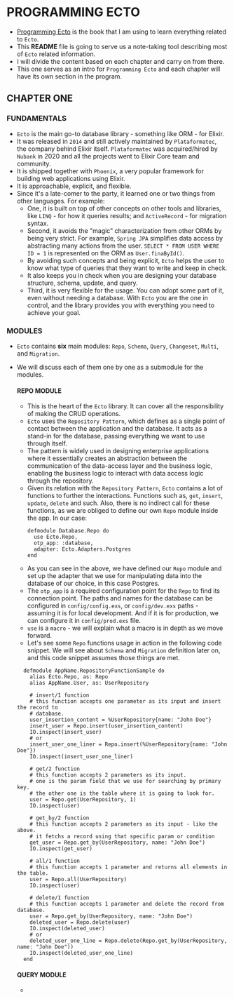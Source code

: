 # PROGRAMMING ECTO
* [Programming Ecto](https://pragprog.com/titles/wmecto/programming-ecto/) is the book that I am using to learn everything related to `Ecto`.
* This **README** file is going to serve us a note-taking tool describing most of `Ecto` related information.
* I will divide the content based on each chapter and carry on from there. 
* This one serves as an intro for `Programming Ecto` and each chapter will have its own section in the program.


## CHAPTER ONE

### FUNDAMENTALS

- `Ecto` is the main go-to database library - something like ORM - for Elixir. 
- It was released in `2014` and still actively maintained by `Plataformatec`, the company behind Elixir itself. `Plataformatec` was acquired/hired by `Nubank` in 2020 and all the projects went to Elixir Core team and community.
- It is shipped together with `Phoenix`, a very popular framework for building web applications using Elixir.
- It is approachable, explicit, and flexible. 
- Since it's a late-comer to the party, it learned one or two things from other languages. For example:
  - One, it is built on top of other concepts on other tools and libraries, like `LINQ` - for how it queries results; and `ActiveRecord` - for migration syntax.
  - Second, it avoids the "magic" characterization from other ORMs by being very strict. For example, `Spring JPA` simplifies data access by abstracting many actions from the user. `SELECT * FROM USER WHERE ID = 1` is represented on the ORM as `User.finaById()`.
  - By avoiding such concepts and being explicit, `Ecto` helps the user to know what type of queries that they want to write and keep in check.
  - It also keeps you in check when you are designing your database structure, schema, update, and query.
  - Third, it is very flexible for the usage. You can adopt some part of it, even without needing a database. With `Ecto` you are the one in control, and the library provides you with everything you need to achieve your goal.

### MODULES

- `Ecto` contains **six** main modules: `Repo`, `Schema`, `Query`, `Changeset`, `Multi`, and `Migration`.
- We will discuss each of them one by one as a submodule for the modules. 

  #### REPO MODULE

    - This is the heart of the `Ecto` library. It can cover all the responsibility of making the CRUD operations.
    - `Ecto` uses the `Repository Pattern`, which defines as a single point of contact between the application and the database. It acts as a stand-in for the database, passing everything we want to use through itself.
    - The pattern is widely used in designing enterprise applications where it essentially creates an abstraction between the communication of the data-access layer and the business logic, enabling the business logic to interact with data access logic through the repository.
    - Given its relation with the `Repository Pattern`, `Ecto` contains a lot of functions to further the interactions. Functions such as, `get`, `insert`, `update`, `delete` and such. Also, there is no indirect call for these functions, as we are obliged to define our own `Repo` module inside the app. In our case:
      ```aiignore
      defmodule Database.Repo do
        use Ecto.Repo,
        otp_app: :database,
        adapter: Ecto.Adapters.Postgres
      end 
      ```
    - As you can see in the above, we have defined our `Repo` module and set up the adapter that we use for manipulating data into the database of our choice, in this case Postgres.
    - The `otp_app` is a required configuration point for the `Repo` to find its connection point. The paths and names for the database can be configured in `config/config.exs`, or `config/dev.exs` paths - assuming it is for local development. And if it is for production, we can configure it in `config/prod.exs` file.
    - `use` is a `macro` - we will explain what a macro is in depth as we move forward. 
    - Let's see some `Repo` functions usage in action in the following code snippet. We will see about `Schema` and `Migration` definition later on, and this code snippet assumes those things are met.
    ```aiignore
      defmodule AppName.RepositoryFunctionSample do
        alias Ecto.Repo, as: Repo
        alias AppName.User, as: UserRepository
    
        # insert/1 function
        # this function accepts one parameter as its input and insert the record to
        # database.
        user_insertion_content = %UserRepository{name: "John Doe"}
        insert_user = Repo.insert(user_insertion_content)
        IO.inspect(insert_user)
        # or
        insert_user_one_liner = Repo.insert(%UserRepository{name: "John Doe"})
        IO.inspect(insert_user_one_liner)
    
        # get/2 function
        # this function accepts 2 parameters as its input. 
        # one is the param field that we use for searching by primary key.
        # the other one is the table where it is going to look for.
        user = Repo.get(UserRepository, 1)
        IO.inspect(user)
    
        # get_by/2 function
        # this function accepts 2 parameters as its input - like the above.
        # it fetchs a record using that specific param or condition
        get_user = Repo.get_by(UserRepository, name: "John Doe")
        IO.inspect(get_user)
    
        # all/1 function
        # this function accepts 1 parameter and returns all elements in the table.
        user = Repo.all(UserRepository)
        IO.inspect(user) 
    
        # delete/1 function 
        # this function accepts 1 parameter and delete the record from database.
        user = Repo.get_by(UserRepository, name: "John Doe")
        deleted_user = Repo.delete(user)
        IO.inspect(deleted_user)
        # or
        deleted_user_one_line = Repo.delete(Repo.get_by(UserRepository, name: "John Doe"))
        IO.inspect(deleted_user_one_line)
      end
    ```
  
  #### QUERY MODULE

    - 
